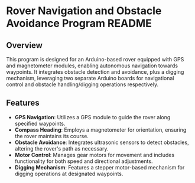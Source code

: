 # Rover Navigation and Obstacle Avoidance Program README

## Overview
This program is designed for an Arduino-based rover equipped with GPS and magnetometer modules, enabling autonomous navigation towards waypoints. It integrates obstacle detection and avoidance, plus a digging mechanism, leveraging two separate Arduino boards for navigational control and obstacle handling/digging operations respectively.

## Features
- **GPS Navigation**: Utilizes a GPS module to guide the rover along specified waypoints.
- **Compass Heading**: Employs a magnetometer for orientation, ensuring the rover maintains its course.
- **Obstacle Avoidance**: Integrates ultrasonic sensors to detect obstacles, altering the rover's path as necessary.
- **Motor Control**: Manages gear motors for movement and includes functionality for both speed and directional adjustments.
- **Digging Mechanism**: Features a stepper motor-based mechanism for digging operations at designated waypoints.
